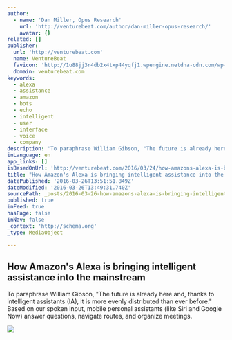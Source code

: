 ```yaml
---
author:
  - name: 'Dan Miller, Opus Research'
    url: 'http://venturebeat.com/author/dan-miller-opus-research/'
    avatar: {}
related: []
publisher:
  url: 'http://venturebeat.com'
  name: VentureBeat
  favicon: 'http://1u88jj3r4db2x4txp44yqfj1.wpengine.netdna-cdn.com/wp-content/themes/vbnews/img/favicon.ico'
  domain: venturebeat.com
keywords:
  - alexa
  - assistance
  - amazon
  - bots
  - echo
  - intelligent
  - user
  - interface
  - voice
  - company
description: 'To paraphrase William Gibson, "The future is already here and, thanks to intelligent assistants (IA), it is more evenly distributed than ever before." Based on our spoken input, mobile personal assistants (like Siri and Google Now) answer questions, navigate routes, and organize meetings.'
inLanguage: en
app_links: []
isBasedOnUrl: 'http://venturebeat.com/2016/03/24/how-amazons-alexa-is-bringing-intelligent-assistance-into-the-mainstream/'
title: "How Amazon's Alexa is bringing intelligent assistance into the mainstream"
datePublished: '2016-03-26T13:51:51.849Z'
dateModified: '2016-03-26T13:49:31.740Z'
sourcePath: _posts/2016-03-26-how-amazons-alexa-is-bringing-intelligent-assistance-into-t.md
published: true
inFeed: true
hasPage: false
inNav: false
_context: 'http://schema.org'
_type: MediaObject

---
```

<article style=""><h1>How Amazon's Alexa is bringing intelligent assistance into the mainstream</h1><p>To paraphrase William Gibson, "The future is already here and, thanks to intelligent assistants (IA), it is more evenly distributed than ever before." Based on our spoken input, mobile personal assistants (like Siri and Google Now) answer questions, navigate routes, and organize meetings.</p><img src="http://1u88jj3r4db2x4txp44yqfj1.wpengine.netdna-cdn.com/wp-content/uploads/2016/03/Screen-Shot-2016-03-23-at-4.26.02-PM-780x375.png" /></article>